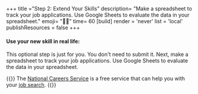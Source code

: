 +++
title ="Step 2: Extend Your Skills"
description= "Make a spreadsheet to track your job applications. Use Google Sheets to evaluate the data in your spreadsheet."
emoji= "💪🏾"
time= 60
[build]
  render = 'never'
  list = 'local'
  publishResources = false 
+++

#### Use your new skill in real life:

This optional step is just for you. You don't need to submit it. Next, make a spreadsheet to track your job applications. Use Google Sheets to evaluate the data in your spreadsheet.

{{<note type="tip" title="The national careers service works for you">}}
The [National Careers Service](https://nationalcareers.service.gov.uk/) is a free service that can help you with your [job search](https://nationalcareers.service.gov.uk/careers-advice/advertised-job-vacancies).
{{</note>}}
